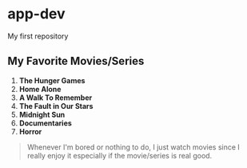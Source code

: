 # app-dev
My first repository
## My Favorite Movies/Series
1. **The Hunger Games**
2. **Home Alone**
3. **A Walk To Remember**
4. **The Fault in Our Stars**
5. **Midnight Sun**
6. **Documentaries**
7. **Horror**
   
> Whenever I'm bored or nothing to do, I just watch movies since I really enjoy it especially if the movie/series is real good.
